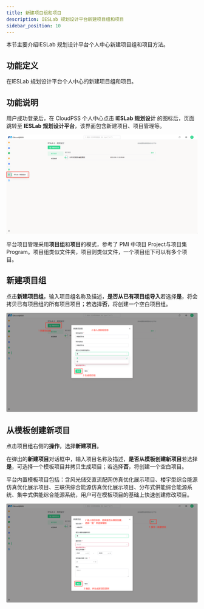 ```yaml
---
title: 新建项目组和项目
description: IESLab 规划设计平台新建项目组和项目
sidebar_position: 10
---
```



本节主要介绍IESLab 规划设计平台个人中心新建项目组和项目方法。

## 功能定义

在IESLab 规划设计平台个人中心的新建项目组和项目。


## 功能说明


用户成功登录后，在 CloudPSS 个人中心点击 **IESLab 规划设计** 的图标后，页面跳转至 **IESLab 规划设计平台**，该界面包含新建项目、项目管理等。

![个人中心](./center.png "个人中心")

平台项目管理采用**项目组**和**项目**的模式，参考了 PMI 中项目 Project与项目集 Program。项目组类似文件夹，项目则类似文件，一个项目组下可以有多个项目。

## 新建项目组

点击**新建项目组**，输入项目组名称及描述，**是否从已有项目组导入**若选择**是**，将会拷贝已有项目组的所有项目项目；若选择**否**，将创建一个空白项目组。

![新建项目组](./newpm.png "新建项目组")

## 从模板创建新项目

点击项目组右侧的**操作**，选择**新建项目**。


在弹出的**新建项目**对话框中，输入项目名称及描述，**是否从模板创建新项目**若选择**是**，可选择一个模板项目并拷贝生成项目；若选择**否**，将创建一个空白项目。

平台内置模板项目包括：含风光储交直流配网仿真优化展示项目、楼宇型综合能源仿真优化展示项目、三联供综合能源仿真优化展示项目、分布式供能综合能源系统、集中式供能综合能源系统，用户可在模板项目的基础上快速创建修改项目。

![从模板创建新项目](./new.png "从模板创建新项目")

